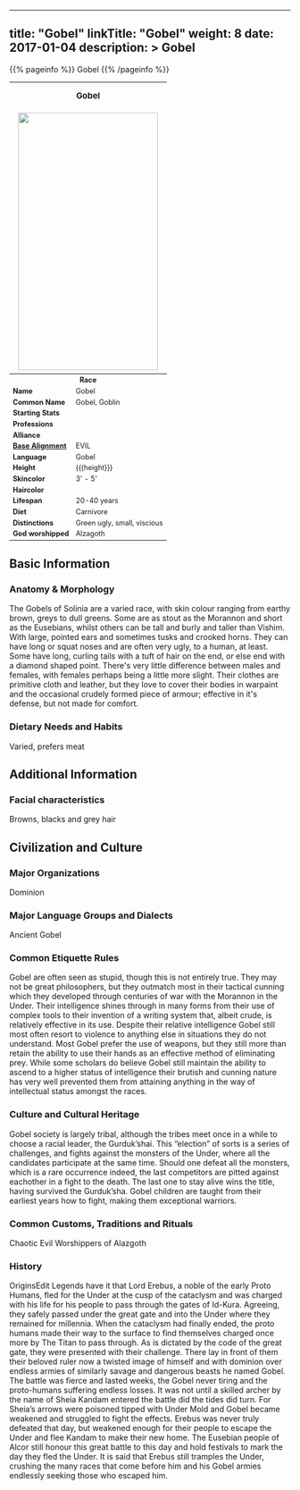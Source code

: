 
---
title: "Gobel"
linkTitle: "Gobel"
weight: 8
date: 2017-01-04
description: >
 Gobel
---

{{% pageinfo %}}
Gobel
{{% /pageinfo %}}

<table class="infobox" style="font-size:89%; width:300px;">
<tbody>
<tr><th colspan="2" class="color1" style="font-size:120%; padding:1em;">Gobel</th></tr>
<tr style="text-align:center;"><td colspan="2" style="padding:0.5em;"><img src="https://www.fallofanempire.com/img/races/gobel.png" width="250" height="461"></td></tr>
<tr><th colspan="2" class="color1"> Race</th></tr>
<tr><td style="width:40%;"> <b>Name</b></td><td style="width:60%;">Gobel</td></tr>
<tr><td> <b>Common Name</b></td><td>Gobel, Goblin</td></tr>
<tr><td> <b>Starting Stats</b></td><td></td></tr>
<tr><td> <b>Professions</b></td><td></td></tr>
<tr><td> <b>Alliance</b></td><td></td></tr>
<tr><td> <b><a href="/wiki/Base_Alignment" title="Base Alignment">Base Alignment</a></b></td><td>EVIL</td></tr>
<tr><td> <b>Language</b></td><td>Gobel</td></tr>
<tr><td> <b>Height</b></td><td> {{{height}}}</td></tr>
<tr><td> <b>Skincolor</b></td><td>3' - 5'</td></tr>
<tr><td> <b>Haircolor</b></td><td></td></tr>
<tr><td> <b>Lifespan</b></td><td>20-40 years</td></tr>
<tr><td> <b>Diet</b></td><td>Carnivore</td></tr>
<tr><td> <b>Distinctions</b></td><td>Green ugly, small, viscious</td></tr>
<tr><td> <b>God worshipped</b></td><td>Alzagoth</td></tr>
</tbody>
</table>

## Basic Information

### Anatomy & Morphology

The Gobels of Solinia are a varied race, with skin colour ranging from earthy brown, greys to dull greens. Some are as stout as the Morannon and short as the Eusebians, whilst others can be tall and burly and taller than Vishim. With large, pointed ears and sometimes tusks and crooked horns. They can have long or squat noses and are often very ugly, to a human, at least. Some have long, curling tails with a tuft of hair on the end, or else end with a diamond shaped point. There's very little difference between males and females, with females perhaps being a little more slight.  Their clothes are primitive cloth and leather, but they love to cover their bodies in warpaint and the occasional crudely formed piece of armour; effective in it's defense, but not made for comfort.

### Dietary Needs and Habits

Varied, prefers meat

## Additional Information

### Facial characteristics

Browns, blacks and grey hair

## Civilization and Culture

### Major Organizations

Dominion

### Major Language Groups and Dialects

Ancient Gobel

### Common Etiquette Rules

Gobel are often seen as stupid, though this is not entirely true. They may not be great philosophers, but they outmatch most in their tactical cunning which they developed through centuries of war with the Morannon in the Under. Their intelligence shines through in many forms from their use of complex tools to their invention of a writing system that, albeit crude, is relatively effective in its use. Despite their relative intelligence Gobel still most often resort to violence to anything else in situations they do not understand. Most Gobel prefer the use of weapons, but they still more than retain the ability to use their hands as an effective method of eliminating prey.  While some scholars do believe Gobel still maintain the ability to ascend to a higher status of intelligence their brutish and cunning nature has very well prevented them from attaining anything in the way of intellectual status amongst the races.

### Culture and Cultural Heritage

Gobel society is largely tribal, although the tribes meet once in a while to choose a racial leader, the Gurduk’shai. This “election” of sorts is a series of challenges, and fights against the monsters of the Under, where all the candidates participate at the same time. Should one defeat all the monsters, which is a rare occurrence indeed, the last competitors are pitted against eachother in a fight to the death. The last one to stay alive wins the title, having survived the Gurduk’sha. Gobel children are taught from their earliest years how to fight, making them exceptional warriors.

### Common Customs, Traditions and Rituals

Chaotic Evil  Worshippers of Alazgoth

### History

OriginsEdit  Legends have it that Lord Erebus, a noble of the early Proto Humans, fled for the Under at the cusp of the cataclysm and was charged with his life for his people to pass through the gates of Id-Kura. Agreeing, they safely passed under the great gate and into the Under where they remained for millennia. When the cataclysm had finally ended, the proto humans made their way to the surface to find themselves charged once more by The Titan to pass through. As is dictated by the code of the great gate, they were presented with their challenge. There lay in front of them their beloved ruler now a twisted image of himself and with dominion over endless armies of similarly savage and dangerous beasts he named Gobel.  The battle was fierce and lasted weeks, the Gobel never tiring and the proto-humans suffering endless losses. It was not until a skilled archer by the name of Sheia Kandam entered the battle did the tides did turn. For Sheia’s arrows were poisoned tipped with Under Mold and Gobel became weakened and struggled to fight the effects. Erebus was never truly defeated that day, but weakened enough for their people to escape the Under and flee Kandam to make their new home. The Eusebian people of Alcor still honour this great battle to this day and hold festivals to mark the day they fled the Under.  It is said that Erebus still tramples the Under, crushing the many races that come before him and his Gobel armies endlessly seeking those who escaped him.

    
